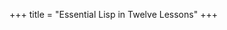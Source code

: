 +++
title = "Essential Lisp in Twelve Lessons"
+++

<script>
window.location.replace("https://lispkorea.github.io/successful-lisp-kr/");
</script>
